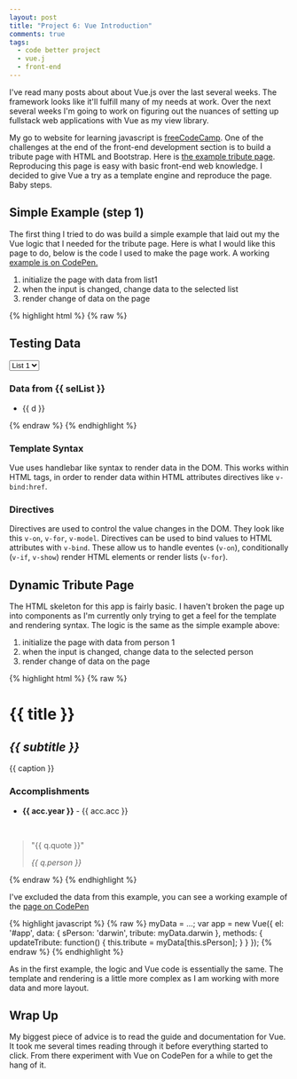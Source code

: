 ```yaml
---
layout: post
title: "Project 6: Vue Introduction"
comments: true
tags:
  - code better project
  - vue.j
  - front-end
---
```


I've read many posts about about Vue.js over the last several weeks. The framework looks like it'll fulfill many of my needs at work. Over the next several weeks I'm going to work on figuring out the nuances of setting up fullstack web applications with Vue as my view library.<!--more-->

My go to website for learning javascript is [freeCodeCamp][1]. One of the challenges at the end of the front-end development section is to build a tribute page with HTML and Bootstrap. Here is [the example tribute page][2]. Reproducing this page is easy with basic front-end web knowledge. I decided to give Vue a try as a template engine and reproduce the page. Baby steps.

## Simple Example (step 1)

The first thing I tried to do was build a simple example that laid out my the Vue logic that I needed for the tribute page. Here is what I would like this page to do, below is the code I used to make the page work. A working [example is on CodePen.][3]

1. initialize the page with data from list1
2. when the input is changed, change data to the selected list
3. render change of data on the page

{% highlight html %}
{% raw %}
<head>
  <link rel="stylesheet" href="https://cdnjs.cloudflare.com/ajax/libs/twitter-bootstrap/3.3.7/css/bootstrap.min.css">
</head>
<body>
  <div id="app" class="container">
    <h2>Testing Data</h2>
    <select class="form-control" v-model="selList" v-on:change="updateList">
      <option value="list1">List 1</option>
      <option value="list2">List 2</option>  
    </select>
    <h3>Data from {{ selList }}</h3>
    <ul>
      <li v-for="d in list">
        <p>{{ d }}</p>
      </li>
    </ul>
  </div>
</body>

<script src="https://unpkg.com/vue/dist/vue.js"></script>
<script>
var dat = {
  list1: [ 'red', 'green', 'orange' ],
  list2: [ 'apple', 'pineapple', 'coconut' ]
}

var nv = new Vue({
  el: '#app',
  data: {
    selList: 'list1',
    list: dat.list1
  },
  methods: {
    updateList: function() {
      this.list = dat[this.selList];
    }
  }
});
</script>
{% endraw %}
{% endhighlight %}

### Template Syntax

Vue uses handlebar like syntax to render data in the DOM. This works within HTML tags, in order to render data within HTML attributes directives like `v-bind:href`.

### Directives

Directives are used to control the value changes in the DOM. They look like this `v-on`, `v-for`, `v-model`. Directives can be used to bind values to HTML attributes with `v-bind`. These allow us to handle eventes (`v-on`), conditionally (`v-if`, `v-show`) render HTML elements or render lists (`v-for`).

## Dynamic Tribute Page

The HTML skeleton for this app is fairly basic. I haven't broken the page up into components as I'm currently only trying to get a feel for the template and rendering syntax. The logic is the same as the simple example above:

1. initialize the page with data from person 1
2. when the input is changed, change data to the selected person
3. render change of data on the page

{% highlight html %}
{% raw %}
<div class="container">
  <div class="jumbotron">
    <div class="row">
      <div id="app"> <!-- this is where we mount the Vue instance -->
        <h1 class="text-center">{{ title }}</h1>
        <h2 class="text-center"><em>{{ subtitle }}</em></h2>
        <div class="thumbnail">
          <img v-bind:src="photo">
          <div class="caption text-center">{{ caption }}</div>
        </div>
        <div class="col-xs-8 col-xs-offset-2">
          <div id="accomplishments">
            <h3>Accomplishments</h3>
            <ul>
              <li v-for="acc in accomplishments">
                <b>{{ acc.year }}</b> - {{ acc.acc }}
              </li>
            </ul>
          </div>
          <div id="quotes">
            <br>
            <div id="quote" v-for="q in quotes">
              <blockquote>
                <p>"{{ q.quote }}"</p>
                <footer><cite>{{ q.person }}</cite></footer>
              </blockquote>
            </div>
          </div>
        </div>
      </div>
    </div>
  </div>
</div>
{% endraw %}
{% endhighlight %}

I've excluded the data from this example, you can see a working example of the [page on CodePen][4]

{% highlight javascript %}
{% raw %}
myData = ...;
var app = new Vue({
  el: '#app',
  data: {
    sPerson: 'darwin',
    tribute: myData.darwin
  },
  methods: {
    updateTribute: function() {
      this.tribute = myData[this.sPerson];
    }
  }
});
{% endraw %}
{% endhighlight %}

As in the first example, the logic and Vue code is essentially the same. The template and rendering is a little more complex as I am working with more data and more layout.

## Wrap Up

My biggest piece of advice is to read the guide and documentation for Vue. It took me several times reading through it before everything started to click. From there experiment with Vue on CodePen for a while to get the hang of it.

[1]: [https://www.freecodecamp.com/challenges/build-a-tribute-page]
[2]: https://codepen.io/FreeCodeCamp/full/NNvBQW/
[3]: http://codepen.io/kissmygritts/pen/YpOwwo
[4]: http://codepen.io/kissmygritts/pen/pNLOzQ
